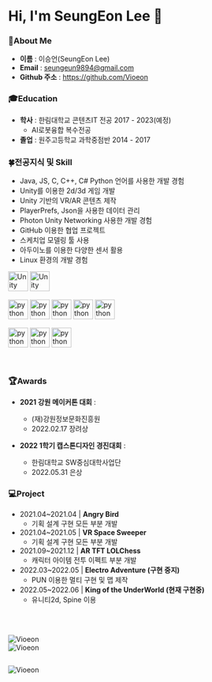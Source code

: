 <!--
**Vioeon/Vioeon** is a ✨ _special_ ✨ repository because its `README.md` (this file) appears on your GitHub profile.

Here are some ideas to get you started:

- 🔭 I’m currently working on ...
- 🌱 I’m currently learning ...
- 👯 I’m looking to collaborate on ...
- 🤔 I’m looking for help with ...
- 💬 Ask me about ...
- 📫 How to reach me: ...
- 😄 Pronouns: ...
- ⚡ Fun fact: ...
-->

<h1 align="left"> Hi, I'm SeungEon Lee 👋 </h1>

### :raised_hands:About Me
- **이름** : 이승언(SeungEon Lee) <br>
- **Email** : seungeun9894@gmail.com <br>
- **Github 주소** : https://github.com/Vioeon <br>


### :mortar_board:Education
- **학사** : 한림대학교 콘텐츠IT 전공  2017 - 2023(예정) <br>
  - AI로봇융합 복수전공 <br>
- **졸업** : 원주고등학교 과학중점반   2014 - 2017 <br>


### :four_leaf_clover:전공지식 및 Skill
- Java, JS, C, C++, C# Python 언어를 사용한 개발 경험 <br>
- Unity를 이용한 2d/3d 게임 개발 <br>
- Unity 기반의 VR/AR 콘텐츠 제작 <br>
- PlayerPrefs, Json을 사용한 데이터 관리 <br>
- Photon Unity Networking 사용한 개발 경험 <br>
- GitHub 이용한 협업 프로젝트 <br>
- 스케치업 모델링 툴 사용 <br>
- 아두이노를 이용한 다양한 센서 활용 <br>
- Linux 환경의 개발 경험 <br>

<img src="https://user-images.githubusercontent.com/31684326/171157986-bd76f9cd-312a-49d2-a695-9925735abe24.png" alt="Unity" width="40" height="40"/>  <img src="https://user-images.githubusercontent.com/31684326/171159356-3c48a548-9131-4b5d-bd57-d2214835ab42.png" alt="Unity" width="40" height="40"/>  

<img src="https://user-images.githubusercontent.com/31684326/171158445-9182977c-d299-408e-952f-62592bcdd097.png" alt="python" width="40" height="40"/>  <img src="https://user-images.githubusercontent.com/31684326/171160162-66db9a79-a546-4ec2-bad8-e4594b837542.png" alt="python" width="40" height="40"/>  <img src="https://user-images.githubusercontent.com/31684326/171158871-be78e730-d8c4-4d3f-9327-1de8e00f0385.png" alt="python" width="40" height="40"/>  <img src="https://user-images.githubusercontent.com/31684326/171158769-a388b0ab-cb8d-4ffa-a6c9-5ef620c99b8e.png" alt="python" width="40" height="40"/>  <img src="https://user-images.githubusercontent.com/31684326/171158817-3626a0e7-5777-441d-99d0-48c267190686.png" alt="python" width="40" height="40"/> 

<img src="https://user-images.githubusercontent.com/31684326/171160273-e4025374-4d78-437c-9d2f-944bedd1598e.png" alt="python" width="40" height="40"/>  <img src="https://user-images.githubusercontent.com/31684326/171160481-3927fa27-b40f-4dbb-8782-4031192f4ea7.svg" alt="python" width="40" height="40"/>  <img src="https://user-images.githubusercontent.com/31684326/171160366-90d9ed26-cba5-4560-ad92-e622bc64b25f.png" alt="python" width="40" height="40"/> 

<br>

### :trophy:Awards
- **2021 강원 메이커톤 대회** :  <br>
  - (재)강원정보문화진흥원 <br>
  - 2022.02.17 장려상 <br>

- **2022 1학기 캡스톤디자인 경진대회** :  <br>
  - 한림대학교 SW중심대학사업단 <br>
  - 2022.05.31 은상 <br>


### :computer:Project
- 2021.04~2021.04 | **Angry Bird** <br>
  - 기획 설계 구현 모든 부분 개발
- 2021.04~2021.05 | **VR Space Sweeper** <br>
  - 기획 설계 구현 모든 부분 개발
- 2021.09~2021.12 | **AR TFT LOLChess** <br>
  - 캐릭터 아이템 전투 이펙트 부분 개발
- 2022.03~2022.05 | **Electro Adventure (구현 중지)** <br>
  - PUN 이용한 멀티 구현 및 맵 제작
- 2022.05~2022.06 | **King of the UnderWorld (현재 구현중)** <br>
  - 유니티2d, Spine 이용
<br>


<br>
<p><img align="left" src="https://github-readme-stats.vercel.app/api/top-langs?username=Vioeon&show_icons=true&locale=en&layout=compact" alt="Vioeon" /></p>
<br>
<img align="left" src="https://github-readme-stats.vercel.app/api?username=Vioeon&show_icons=true&locale=en" alt="Vioeon" /></p>  
<br>  
<p><img align="left" src="https://github-readme-streak-stats.herokuapp.com/?user=Vioeon&" alt="Vioeon" /></p>  
<br>  
